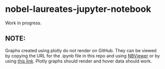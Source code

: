 # nobel-laureates-jupyter-notebook

Work in progress.

## NOTE: 

Graphs created using plotly do not render on GitHub. They can be viewed by copying the URL for the .ipynb file in this repo and using [NBViewer](https://nbviewer.org/)
or by using [this link](https://nbviewer.org/github/ArieKnoester/nobel-laureates-jupyter-notebook/blob/main/Nobel_Prize_Analysis.ipynb).
Plotly graphs should render and hover data should work.